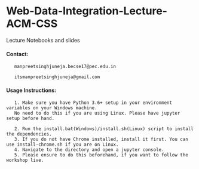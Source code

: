 # Web-Data-Integration-Lecture-ACM-CSS
Lecture Notebooks and slides

#### Contact: 
       manpreetsinghjuneja.becse17@pec.edu.in

       itsmanpreetsinghjuneja@gmail.com

#### Usage Instructions:

       1. Make sure you have Python 3.6+ setup in your environment variables on your Windows machine. 
       No need to do this if you are using Linux. Please have jupyter setup before hand.
   
       2. Run the install.bat(Windows)/install.sh(Linux) script to install the dependencies.
       3. If you do not have Chrome installed, install it first. You can use install-chrome.sh if you are on Linux.
       4. Navigate to the directory and open a jupyter console.
       5. Please ensure to do this beforehand, if you want to follow the workshop live.
